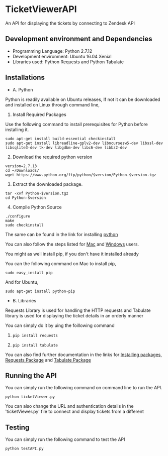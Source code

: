 # TicketViewerAPI

An API for displaying the tickets by connecting to Zendesk API

## Development environment and Dependencies

- Programming Language: Python 2.7.12 
- Development environment: Ubuntu 16.04 Xenial
- Libraries used: Python Requests and Python Tabulate

## Installations

- A. Python 

Python is readily available on Ubuntu releases, If not it can be downloaded and installed on Linux through command line,

1. Install Required Packages

Use the following command to install prerequisites for Python before installing it.
```
sudo apt-get install build-essential checkinstall
sudo apt-get install libreadline-gplv2-dev libncursesw5-dev libssl-dev libsqlite3-dev tk-dev libgdbm-dev libc6-dev libbz2-dev
```
2. Download the required python version 
```
version=2.7.13
cd ~/Downloads/
wget https://www.python.org/ftp/python/$version/Python-$version.tgz
```
3. Extract the downloaded package.
```
tar -xvf Python-$version.tgz
cd Python-$version
```
4. Compile Python Source
```
./configure
make
sudo checkinstall
```
The same can be found in the link for installing [python](https://askubuntu.com/questions/101591/how-do-i-install-the-latest-python-2-7-x-or-3-x-on-ubuntu)

You can also follow the steps listed for [Mac](http://docs.python-guide.org/en/latest/starting/install/osx/) and [Windows](http://docs.python-guide.org/en/latest/starting/install/win/) users.

You might as well install pip, if you don't have it installed already

You can the following command on Mac to install pip,

`sudo easy_install pip`

And for Ubuntu,

`sudo apt-get install python-pip`

- B. Libraries

Requests Library is used for handling the HTTP requests and Tabulate library is used for displaying the ticket details in an orderly manner

You can simply do it by uing the foillowing command

1. `pip install requests`

2. `pip install tabulate`

You can also find further documentation in the links for [Installing packages](https://docs.python.org/2/installing/), [Requests Package](https://pypi.python.org/pypi/requests) and [Tabulate Package](https://pypi.python.org/pypi/tabulate)


## Running the API

You can simply run the following command on command line to run the API.

`python ticketViewer.py`


You can also change the URL and authentication details in the 'ticketViewer.py' file to connect and display tickets from a different 

## Testing

You can simply run the following command to test the API

`python testAPI.py`

